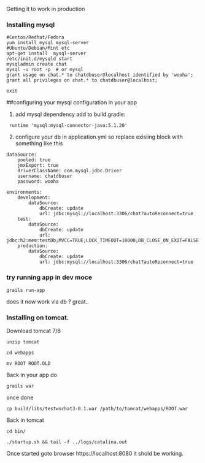 Getting it to work in production


### Installing mysql
```
#Centos/Redhat/Fedora
yum install mysql mysql-server
#Ubuntu/Debian/Mint etc
apt-get install  mysql-server
/etc/init.d/mysqld start
mysqladmin create chat
mysql -u root -p  # or mysql
grant usage on chat.* to chatdbuser@localhost identified by 'wooha';
grant all privileges on chat.* to chatdbuser@localhost;

exit
```

##configuring your mysql configuration in your app

1. add mysql dependency add to build.gradle:
```
 runtime 'mysql:mysql-connector-java:5.1.20'
```

2. configure your db in application.yml so replace exisiing block with something like this
```
dataSource:
    pooled: true
    jmxExport: true
    driverClassName: com.mysql.jdbc.Driver
    username: chatdbuser
    password: wooha

environments:
    development:
        dataSource:
            dbCreate: update
            url: jdbc:mysql://localhost:3306/chat?autoReconnect=true
    test:
        dataSource:
            dbCreate: update
            url: jdbc:h2:mem:testDb;MVCC=TRUE;LOCK_TIMEOUT=10000;DB_CLOSE_ON_EXIT=FALSE
    production:
        dataSource:
            dbCreate: update
            url: jdbc:mysql://localhost:3306/chat?autoReconnect=true

```
### try running app in dev moce
```ew
grails run-app
```
does it now work via db ?  great..


### Installing on tomcat.

Download tomcat 7/8
```
unzip tomcat

cd webapps

mv ROOT ROOT.OLD
```

Back in your app do
```
grails war
```
once done

```
cp build/libs/testwschat3-0.1.war /path/to/tomcat/webapps/ROOT.war
```

Back in tomcat
 ```
cd bin/

./startup.sh && tail -f ../logs/catalina.out
 ```

 Once started goto browser https://localhost:8080 it shold be working.




